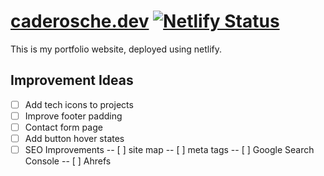 # [caderosche.dev](https://www.caderosche.dev) [![Netlify Status](https://api.netlify.com/api/v1/badges/04d9fce4-7585-4677-bbbc-37dac77eb45b/deploy-status)](https://app.netlify.com/sites/cade-rosche-portfolio-test-site/deploys)

This is my portfolio website, deployed using netlify.

## Improvement Ideas
- [ ] Add tech icons to projects
- [ ] Improve footer padding
- [ ] Contact form page
- [ ] Add button hover states
- [ ] SEO Improvements 
-- [ ] site map
-- [ ] meta tags
-- [ ] Google Search Console
-- [ ] Ahrefs
